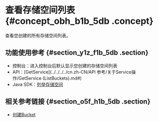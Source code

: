 # 查看存储空间列表 {#concept_obh_b1b_5db .concept}

查看您创建的所有存储空间列表。

## 功能使用参考 {#section_y1z_f1b_5db .section}

-   控制台：进入控制台后默认显示您创建的存储空间列表
-   API：[GetService](../../../../cn.zh-CN/API 参考/关于Service操作/GetService (ListBuckets).md#)
-   Java SDK：[列举存储空间](https://help.aliyun.com/document_detail/32012.html#h2-u5217u4E3Eu5B58u50A8u7A7Au95F42)

## 相关参考链接 {#section_o5f_h1b_5db .section}

-   [创建Bucket](cn.zh-CN/开发指南/管理存储空间/创建存储空间.md#)

